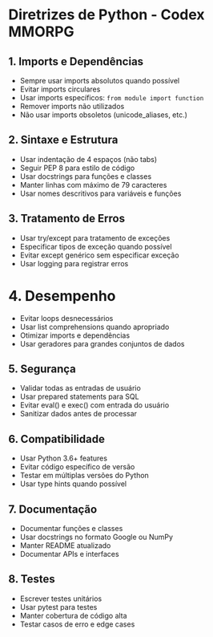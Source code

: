 # Diretrizes de Python - Codex MMORPG
## 1. Imports e Dependências
- Sempre usar imports absolutos quando possível
- Evitar imports circulares
- Usar imports específicos: `from module import function`
- Remover imports não utilizados
- Não usar imports obsoletos (unicode_aliases, etc.)

## 2. Sintaxe e Estrutura
- Usar indentação de 4 espaços (não tabs)
- Seguir PEP 8 para estilo de código
- Usar docstrings para funções e classes
- Manter linhas com máximo de 79 caracteres
- Usar nomes descritivos para variáveis e funções

## 3. Tratamento de Erros
- Usar try/except para tratamento de exceções
- Especificar tipos de exceção quando possível
- Evitar except genérico sem especificar exceção
- Usar logging para registrar erros

# 4. Desempenho
- Evitar loops desnecessários
- Usar list comprehensions quando apropriado
- Otimizar imports e dependências
- Usar geradores para grandes conjuntos de dados

## 5. Segurança
- Validar todas as entradas de usuário
- Usar prepared statements para SQL
- Evitar eval() e exec() com entrada do usuário
- Sanitizar dados antes de processar

## 6. Compatibilidade
- Usar Python 3.6+ features
- Evitar código específico de versão
- Testar em múltiplas versões do Python
- Usar type hints quando possível

## 7. Documentação
- Documentar funções e classes
- Usar docstrings no formato Google ou NumPy
- Manter README atualizado
- Documentar APIs e interfaces

## 8. Testes
- Escrever testes unitários
- Usar pytest para testes
- Manter cobertura de código alta
- Testar casos de erro e edge cases
